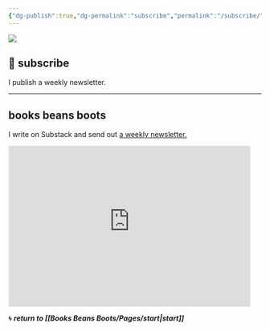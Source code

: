 ```yaml
---
{"dg-publish":true,"dg-permalink":"subscribe","permalink":"/subscribe/","dgHomeLink":true,"dgPassFrontmatter":false}
---
```



![](https://source.unsplash.com/u99M_BVwJ9o/1900x1200)

## 🌳 subscribe

I publish a weekly newsletter. 

---

## books beans boots

I write on Substack and send out [a weekly newsletter.](https://booksbeansboots.substack.com/)

<iframe src="https://booksbeansboots.substack.com/embed" width="480" height="320" style="border:1px solid #EEE; background:white;" frameborder="0" scrolling="no"></iframe>

🌀 ***return to [[Books Beans Boots/Pages/start|start]]***